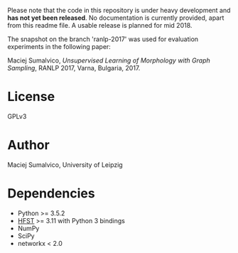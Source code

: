 Please note that the code in this repository is under heavy development and **has not yet been released**. No documentation is currently provided, apart from this readme file. A usable release is planned for mid 2018.

The snapshot on the branch 'ranlp-2017' was used for evaluation experiments in the following paper:

Maciej Sumalvico, *Unsupervised Learning of Morphology with Graph Sampling*, RANLP 2017, Varna, Bulgaria, 2017.

# License

GPLv3

# Author

Maciej Sumalvico, University of Leipzig

# Dependencies

* Python >= 3.5.2
* [HFST](https://hfst.github.io/) >= 3.11 with Python 3 bindings
* NumPy
* SciPy
* networkx < 2.0

